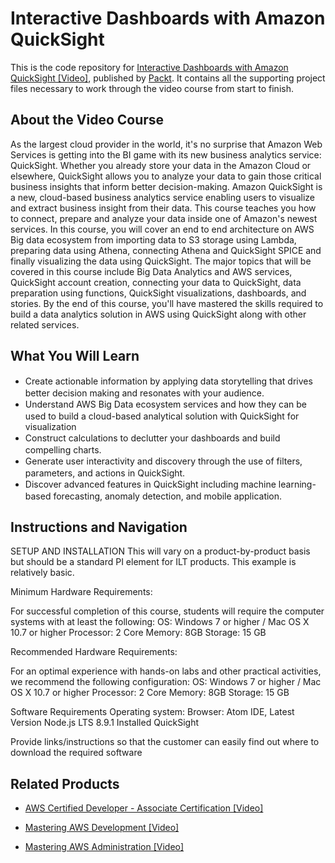 # Interactive Dashboards with Amazon QuickSight
This is the code repository for [ Interactive Dashboards with Amazon QuickSight [Video]](https://github.com/PacktPublishing/Interactive-Dashboards-with-Amazon-QuickSight), published by [Packt](https://www.packtpub.com/?utm_source=github). It contains all the supporting project files necessary to work through the video course from start to finish.
## About the Video Course
As the largest cloud provider in the world, it's no surprise that Amazon Web Services is getting into the BI game with its new business analytics service: QuickSight. Whether you already store your data in the Amazon Cloud or elsewhere, QuickSight allows you to analyze your data to gain those critical business insights that inform better decision-making.
Amazon QuickSight is a new, cloud-based business analytics service enabling users to visualize and extract business insight from their data. This course teaches you how to connect, prepare and analyze your data inside one of Amazon's newest services. In this course, you will cover an end to end architecture on AWS Big data ecosystem from importing data to S3 storage using Lambda, preparing data using Athena, connecting Athena and QuickSight SPICE and finally visualizing the data using QuickSight. The major topics that will be covered in this course include Big Data Analytics and AWS services, QuickSight account creation, connecting your data to QuickSight, data preparation using functions, QuickSight visualizations, dashboards, and stories.
By the end of this course, you'll have mastered the skills required to build a data analytics solution in AWS using QuickSight along with other related services.


<H2>What You Will Learn</H2>
<DIV class=book-info-will-learn-text>
<UL>
<LI><SPAN style="LINE-HEIGHT: 20px; BACKGROUND-COLOR: transparent">Create actionable information by applying data storytelling that drives better decision making and resonates with your audience.</SPAN> 
<LI><SPAN style="LINE-HEIGHT: 20px; BACKGROUND-COLOR: transparent">Understand AWS Big Data ecosystem services and how they can be used to build a cloud-based analytical solution with QuickSight for visualization</SPAN> 
<LI><SPAN style="LINE-HEIGHT: 20px; BACKGROUND-COLOR: transparent">Construct calculations to declutter your dashboards and build compelling charts.</SPAN> 
<LI><SPAN style="LINE-HEIGHT: 20px; BACKGROUND-COLOR: transparent">Generate user interactivity and discovery through the use of filters, parameters, and actions in QuickSight.</SPAN> 
<LI><SPAN style="LINE-HEIGHT: 20px; BACKGROUND-COLOR: transparent">Discover advanced features in QuickSight including machine learning-based forecasting, anomaly detection, and mobile application.</SPAN> </LI></UL></DIV>

## Instructions and Navigation
SETUP AND INSTALLATION
This will vary on a product-by-product basis but should be a standard PI element for ILT products. This example is relatively basic.



Minimum Hardware Requirements:

For successful completion of this course, students will require the computer systems with at least the following:
OS: Windows 7 or higher / Mac OS X 10.7 or higher
Processor: 2 Core
Memory: 8GB
Storage: 15 GB

Recommended Hardware Requirements:

For an optimal experience with hands-on labs and other practical activities, we recommend the following configuration:
OS: Windows 7 or higher / Mac OS X 10.7 or higher
Processor: 2 Core
Memory: 8GB
Storage: 15 GB

Software Requirements
Operating system: 
Browser: 
Atom IDE, Latest Version
Node.js LTS 8.9.1 Installed
QuickSight



Provide links/instructions so that the customer can easily find out where to download the required software

## Related Products
* [AWS Certified Developer - Associate Certification [Video]](https://www.packtpub.com/virtualization-and-cloud/aws-certified-developer-associate-certification-video)

* [Mastering AWS Development [Video]](https://www.packtpub.com/virtualization-and-cloud/mastering-aws-development-video)

* [Mastering AWS Administration [Video]](https://www.packtpub.com/virtualization-and-cloud/mastering-aws-administration-video)
